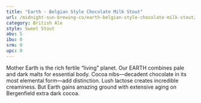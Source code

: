 ```yaml
---
title: "Earth - Belgian Style Chocolate Milk Stout"
url: /midnight-sun-brewing-co/earth-belgian-style-chocolate-milk-stout/
category: British Ale
style: Sweet Stout
abv: 5
ibu: 0
srm: 0
upc: 0
---
```

Mother Earth is the rich fertile “living” planet. Our EARTH combines pale and dark malts for essential body. Cocoa nibs—decadent chocolate in its most elemental form—add distinction. Lush lactose creates incredible creaminess. But Earth gains amazing ground with extensive aging on Bergenfield extra dark cocoa.
